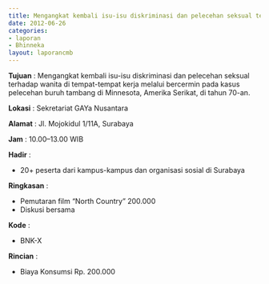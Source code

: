 ```yaml
---		
title: Mengangkat kembali isu-isu diskriminasi dan pelecehan seksual terhadap wanita di tempat-tempat kerja
date: 2012-06-26
categories:
- laporan
- Bhinneka
layout: laporancmb
---			
```

		
**Tujuan** :	Mengangkat kembali isu-isu diskriminasi dan pelecehan seksual terhadap wanita di tempat-tempat kerja melalui bercermin pada kasus pelecehan buruh tambang di Minnesota, Amerika Serikat, di tahun 70-an.	

**Lokasi** :	Sekretariat GAYa Nusantara	

**Alamat** : 	Jl. Mojokidul 1/11A, Surabaya	
		
**Jam** :	10.00–13.00 WIB	
		
**Hadir** :
*	20+ peserta dari kampus-kampus dan organisasi sosial di Surabaya

**Ringkasan** :		
*	Pemutaran film “North Country”	200.000
*	Diskusi bersama	

**Kode** :
* BNK-X

**Rincian** :
* Biaya Konsumsi Rp. 200.000

